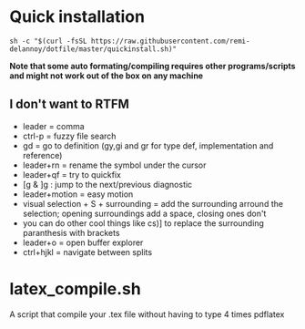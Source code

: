 # Quick installation

` sh -c "$(curl -fsSL https://raw.githubusercontent.com/remi-delannoy/dotfile/master/quickinstall.sh)" `

**Note that some auto formating/compiling requires other programs/scripts and might not work out of the box on any machine**

## I don't want to RTFM
- leader = comma
- ctrl-p = fuzzy file search
- gd = go to definition (gy,gi and gr for type def, implementation and reference) 
- leader+rn = rename the symbol under the cursor
- leader+qf = try to quickfix
- [g & ]g : jump to the next/previous diagnostic
- leader+motion = easy motion
- visual selection + S + surrounding = add the surrounding arround the selection; opening surroundings add a space, closing ones don't
- you can do other cool things like cs)] to replace the surrounding paranthesis with brackets
- leader+o = open buffer explorer
- ctrl+hjkl = navigate between splits


# latex\_compile.sh
A script that compile your .tex file without having to type 4 times pdflatex

